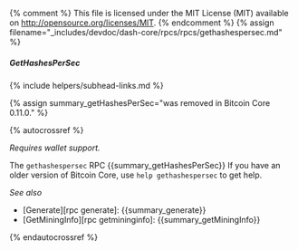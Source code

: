 {% comment %}
This file is licensed under the MIT License (MIT) available on
http://opensource.org/licenses/MIT.
{% endcomment %}
{% assign filename="_includes/devdoc/dash-core/rpcs/rpcs/gethashespersec.md" %}

##### GetHashesPerSec
{% include helpers/subhead-links.md %}

{% assign summary_getHashesPerSec="was removed in Bitcoin Core 0.11.0." %}

{% autocrossref %}

*Requires wallet support.*

The `gethashespersec` RPC {{summary_getHashesPerSec}} If you have an older
version of Bitcoin Core, use `help gethashespersec` to get help.

*See also*

* [Generate][rpc generate]: {{summary_generate}}
* [GetMiningInfo][rpc getmininginfo]: {{summary_getMiningInfo}}

{% endautocrossref %}
